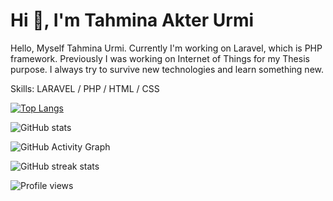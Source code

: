 # Hi 👋, I'm Tahmina Akter Urmi
Hello, Myself Tahmina Urmi. Currently I'm working on Laravel, which is PHP framework. Previously I was working on  Internet of Things for my Thesis purpose.  I always try to survive new technologies and learn something new.


Skills: LARAVEL / PHP / HTML / CSS


  

[![Top Langs](https://github-readme-stats.vercel.app/api/top-langs/?username=TahminaAkterUrmi)](https://github.com/anuraghazra/github-readme-stats)

![GitHub stats](https://github-readme-stats.vercel.app/api?username=TahminaAkterUrmi&show_icons=true&count_private=true)  

![GitHub Activity Graph](https://activity-graph.herokuapp.com/graph?username=TahminaAkterUrmi)  

![GitHub streak stats](https://github-readme-streak-stats.herokuapp.com/?user=TahminaAkterUrmi)  

![Profile views](https://gpvc.arturio.dev/TahminaAkterUrmi)  
